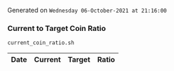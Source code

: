 Generated on `Wednesday 06-October-2021 at 21:16:00`

### Current to Target Coin Ratio
`current_coin_ratio.sh`

Date|Current|Target|Ratio
---|---|---|---
